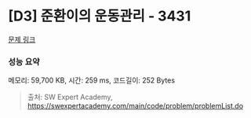 # [D3] 준환이의 운동관리 - 3431 

[문제 링크](https://swexpertacademy.com/main/code/problem/problemDetail.do?contestProbId=AWE_ZXcqAAMDFAV2) 

### 성능 요약

메모리: 59,700 KB, 시간: 259 ms, 코드길이: 252 Bytes



> 출처: SW Expert Academy, https://swexpertacademy.com/main/code/problem/problemList.do